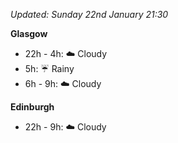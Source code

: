 *Updated: Sunday 22nd January 21:30*

**Glasgow**

* 22h - 4h: :cloud: Cloudy
* 5h: :umbrella: Rainy
* 6h - 9h: :cloud: Cloudy

**Edinburgh**

* 22h - 9h: :cloud: Cloudy
